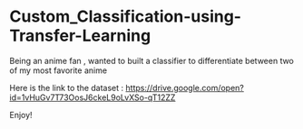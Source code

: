 # Custom_Classification-using-Transfer-Learning
Being an anime fan , wanted to built a classifier to differentiate between two of my most favorite anime

Here is the link to the dataset : https://drive.google.com/open?id=1vHuGv7T73OosJ6ckeL9oLvXSo-qT12ZZ

Enjoy!
